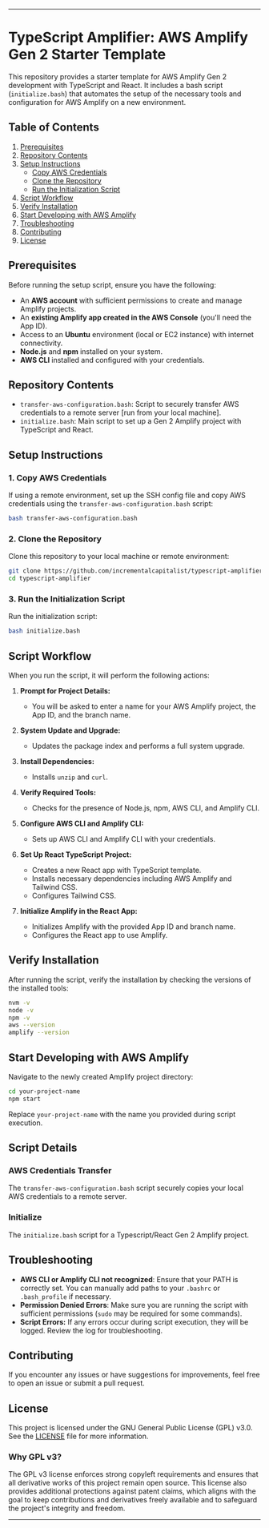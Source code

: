 ---

# TypeScript Amplifier: AWS Amplify Gen 2 Starter Template

This repository provides a starter template for AWS Amplify Gen 2 development with TypeScript and React. It includes a bash script (`initialize.bash`) that automates the setup of the necessary tools and configuration for AWS Amplify on a new environment.

## Table of Contents

1. [Prerequisites](#prerequisites)
2. [Repository Contents](#repository-contents)
3. [Setup Instructions](#setup-instructions)
   - [Copy AWS Credentials](#1-copy-aws-credentials)
   - [Clone the Repository](#2-clone-the-repository)
   - [Run the Initialization Script](#3-run-the-initialization-script)
4. [Script Workflow](#script-workflow)
5. [Verify Installation](#verify-installation)
6. [Start Developing with AWS Amplify](#start-developing-with-aws-amplify)
7. [Troubleshooting](#troubleshooting)
8. [Contributing](#contributing)
9. [License](#license)

## Prerequisites

Before running the setup script, ensure you have the following:

- An **AWS account** with sufficient permissions to create and manage Amplify projects.
- An **existing Amplify app created in the AWS Console** (you'll need the App ID).
- Access to an **Ubuntu** environment (local or EC2 instance) with internet connectivity.
- **Node.js** and **npm** installed on your system.
- **AWS CLI** installed and configured with your credentials.

## Repository Contents

- `transfer-aws-configuration.bash`: Script to securely transfer AWS credentials to a remote server [run from your local machine].
- `initialize.bash`: Main script to set up a Gen 2 Amplify project with TypeScript and React.

## Setup Instructions

### 1. Copy AWS Credentials

If using a remote environment, set up the SSH config file and copy AWS credentials using the `transfer-aws-configuration.bash` script:

```bash
bash transfer-aws-configuration.bash
```

### 2. Clone the Repository

Clone this repository to your local machine or remote environment:

```bash
git clone https://github.com/incrementalcapitalist/typescript-amplifier.git
cd typescript-amplifier
```

### 3. Run the Initialization Script

Run the initialization script:

```bash
bash initialize.bash
```

## Script Workflow

When you run the script, it will perform the following actions:

1. **Prompt for Project Details:**
   - You will be asked to enter a name for your AWS Amplify project, the App ID, and the branch name.

2. **System Update and Upgrade:**
   - Updates the package index and performs a full system upgrade.

3. **Install Dependencies:**
   - Installs `unzip` and `curl`.

4. **Verify Required Tools:**
   - Checks for the presence of Node.js, npm, AWS CLI, and Amplify CLI.

5. **Configure AWS CLI and Amplify CLI:**
   - Sets up AWS CLI and Amplify CLI with your credentials.

6. **Set Up React TypeScript Project:**
   - Creates a new React app with TypeScript template.
   - Installs necessary dependencies including AWS Amplify and Tailwind CSS.
   - Configures Tailwind CSS.

7. **Initialize Amplify in the React App:**
   - Initializes Amplify with the provided App ID and branch name.
   - Configures the React app to use Amplify.

## Verify Installation

After running the script, verify the installation by checking the versions of the installed tools:

```bash
nvm -v
node -v
npm -v
aws --version
amplify --version
```

## Start Developing with AWS Amplify

Navigate to the newly created Amplify project directory:

```bash
cd your-project-name
npm start
```

Replace `your-project-name` with the name you provided during script execution.


## Script Details

### AWS Credentials Transfer

The `transfer-aws-configuration.bash` script securely copies your local AWS credentials to a remote server.

### Initialize 

The `initialize.bash` script for a Typescript/React Gen 2 Amplify project.


## Troubleshooting

- **AWS CLI or Amplify CLI not recognized**: Ensure that your PATH is correctly set. You can manually add paths to your `.bashrc` or `.bash_profile` if necessary.
- **Permission Denied Errors**: Make sure you are running the script with sufficient permissions (`sudo` may be required for some commands).
- **Script Errors:** If any errors occur during script execution, they will be logged. Review the log for troubleshooting.

## Contributing

If you encounter any issues or have suggestions for improvements, feel free to open an issue or submit a pull request.

## License

This project is licensed under the GNU General Public License (GPL) v3.0. See the [LICENSE](LICENSE) file for more information.

### Why GPL v3?

The GPL v3 license enforces strong copyleft requirements and ensures that all derivative works of this project remain open source. This license also provides additional protections against patent claims, which aligns with the goal to keep contributions and derivatives freely available and to safeguard the project's integrity and freedom.

---
